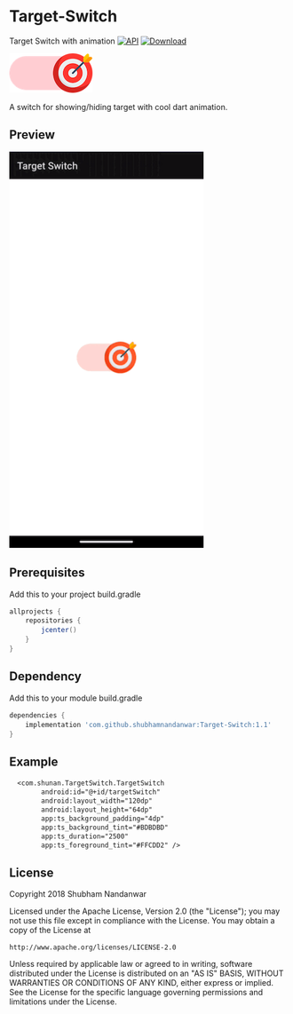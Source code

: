 # Target-Switch
Target Switch with animation
[![API](https://img.shields.io/badge/API-15%2B-brightgreen.svg?style=flat)](https://android-arsenal.com/api?level=16)
[![Download](https://img.shields.io/badge/download-1.1-brightgreen.svg?style=flat) ](https://github.com/shubhamnandanwar/Target-Switch/releases/tag/1.0)

![Preview basic functionality screenshot](https://raw.githubusercontent.com/shubhamnandanwar/Target-Switch/master/art/target_switch.png)

A switch for showing/hiding target with cool dart animation.

## Preview
![Preview basic functionality screenshot](https://raw.githubusercontent.com/shubhamnandanwar/Target-Switch/master/art/preview.gif)


## Prerequisites
Add this to your project build.gradle
``` gradle
allprojects {
    repositories {
        jcenter()
    }
}
```
## Dependency
Add this to your module build.gradle

``` gradle
dependencies {
    implementation 'com.github.shubhamnandanwar:Target-Switch:1.1'
}
```

## Example
``` 
  <com.shunan.TargetSwitch.TargetSwitch
        android:id="@+id/targetSwitch"
        android:layout_width="120dp"
        android:layout_height="64dp"
        app:ts_background_padding="4dp"
        app:ts_background_tint="#BDBDBD"
        app:ts_duration="2500"
        app:ts_foreground_tint="#FFCDD2" />
```

License
----
Copyright 2018 Shubham Nandanwar

   Licensed under the Apache License, Version 2.0 (the "License");
   you may not use this file except in compliance with the License.
   You may obtain a copy of the License at

    http://www.apache.org/licenses/LICENSE-2.0

   Unless required by applicable law or agreed to in writing, software
   distributed under the License is distributed on an "AS IS" BASIS,
   WITHOUT WARRANTIES OR CONDITIONS OF ANY KIND, either express or implied.
   See the License for the specific language governing permissions and
   limitations under the License.
